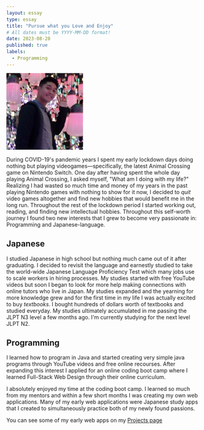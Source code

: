 ```yaml
---
layout: essay
type: essay
title: "Pursue what you Love and Enjoy"
# All dates must be YYYY-MM-DD format!
date: 2023-08-28
published: true
labels:
  - Programming
---
```


<img width="200px" class="rounded float-start pe-4" src="../img/me.JPG">

During COVID-19's pandemic years I spent my early lockdown days doing nothing but playing videogames—specifically, the latest Animal Crossing game on Nintendo Switch. One day after having spent the whole day playing Animal Crossing, I asked myself, "What am I doing with my life?" Realizing I had wasted so much time and money of my years in the past playing Nintendo games with nothing to show for it now, I decided to *quit* video games altogether and find new hobbies that would benefit me in the long run. Throughout the rest of the lockdown period I started working out, reading, and finding new intellectual hobbies. Throughout this self-worth journey I found two new interests that I grew to become very passionate in: Programming and Japanese-language.

## Japanese

I studied Japanese in high school but nothing much came out of it after graduating. I decided to revisit the language and earnestly studied to take the world-wide Japanese Language Proficiency Test which many jobs use to scale workers in hiring processes. My studies started with free YouTube videos but soon I began to look for more help making connections with online tutors who live in Japan. My studies expanded and the yearning for more knowledge grew and for the first time in my life I was actually excited to buy *textbooks*. I bought hundreds of dollars worth of textbooks and studied everyday. My studies ultimately accumulated in me passing the JLPT N3 level a few months ago. I'm currently studying for the next level JLPT N2.

## Programming

I learned how to program in Java and started creating very simple java programs through YouTube videos and free online recourses. After expanding this interest I applied for an online coding boot camp where I learned Full-Stack Web Design through their online curriculum.

I absolutely enjoyed my time at the coding boot camp. I learned so much from my mentors and within a few short months I was creating my own web applications. Many of my early web applications were Japanese study apps that I created to simultaneously practice both of my newly found passions.

You can see some of my early web apps on my [Projects page](https://marques-batoon.github.io/#projects)

